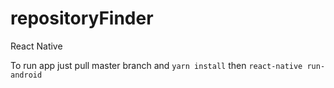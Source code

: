 # repositoryFinder
React Native

To run app just pull master branch and ```yarn install``` then ```react-native run-android```